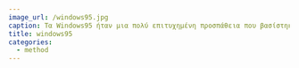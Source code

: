 ```yaml
---
image_url: /windows95.jpg
caption: Τα Windows95 ήταν μια πολύ επιτυχημένη προσπάθεια που βασίστηκε στην ευρύτατη προβολή, στην οικονομική τιμή, στην ευελιξία εγκατάστασης σε διαφορετικό υλικό αλλά και στην εύκολη ενσωμάτωση υλικού από άλλους κατασκευαστές.
title: windows95
categories:
  - method
---
```

